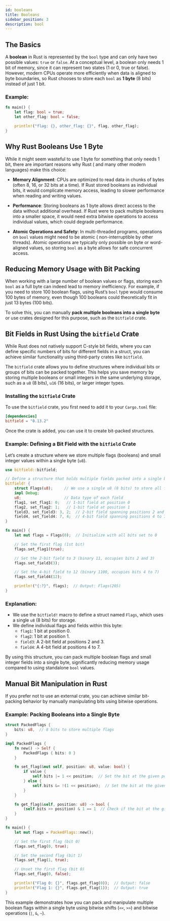 ```yaml
---
id: booleans
title: Booleans
sidebar_position: 3
description: bool
---
```


## The Basics

A **boolean** in Rust is represented by the `bool` type and can only have two possible values: `true` or `false`. At a
conceptual level, a boolean only needs 1 bit of memory, since it can represent two states (1 or 0, true or false).
However, modern CPUs operate more efficiently when data is aligned to byte boundaries, so Rust chooses to store each
`bool` as **1 byte** (8 bits) instead of just 1 bit.

### Example:

```rust
fn main() {
    let flag: bool = true;
    let other_flag: bool = false;

    println!("flag: {}, other_flag: {}", flag, other_flag);
}
```

## Why Rust Booleans Use 1 Byte

While it might seem wasteful to use 1 byte for something that only needs 1 bit, there are important reasons why Rust (
and many other modern languages) make this choice:

- **Memory Alignment**: CPUs are optimized to read data in chunks of bytes (often 8, 16, or 32 bits at a time). If Rust
  stored booleans as individual bits, it would complicate memory access, leading to slower performance when reading and
  writing values.

- **Performance**: Storing booleans as 1 byte allows direct access to the data without additional overhead. If Rust were
  to pack multiple booleans into a smaller space, it would need extra bitwise operations to access individual values,
  which could degrade performance.

- **Atomic Operations and Safety**: In multi-threaded programs, operations on `bool` values might need to be atomic (
  non-interruptible by other threads). Atomic operations are typically only possible on byte or word-aligned values, so
  storing `bool` as a byte allows for safe concurrent access.

## Reducing Memory Usage with Bit Packing

When working with a large number of boolean values or flags, storing each `bool` as a full byte can indeed lead to
memory inefficiency. For example, if you need to store 100 boolean flags, using Rust’s `bool` type would consume 100
bytes of memory, even though 100 booleans could theoretically fit in just 13 bytes (100 bits).

To solve this, you can manually **pack multiple booleans into a single byte** or use crates designed for this purpose,
such as the `bitfield` crate.

## Bit Fields in Rust Using the `bitfield` Crate

While Rust does not natively support C-style bit fields, where you can define specific numbers of bits for different
fields in a struct, you can achieve similar functionality using third-party crates like `bitfield`.

The `bitfield` crate allows you to define structures where individual bits or groups of bits can be packed together.
This helps you save memory by storing multiple booleans or small integers in the same underlying storage, such as a
`u8` (8 bits), `u16` (16 bits), or larger integer types.

### Installing the `bitfield` Crate

To use the `bitfield` crate, you first need to add it to your `Cargo.toml` file:

```toml
[dependencies]
bitfield = "0.13.2"
```

Once the crate is added, you can use it to create bit-packed structures.

### Example: Defining a Bit Field with the `bitfield` Crate

Let’s create a structure where we store multiple flags (booleans) and small integer values within a single byte (`u8`).

```rust
use bitfield::bitfield;

// Define a structure that holds multiple fields packed into a single byte
bitfield! {
    struct Flags(u8);     // We use a single u8 (8 bits) to store all fields
    impl Debug;
    u8;                   // Data type of each field
    flag1, set_flag1: 0;   // 1-bit field at position 0
    flag2, set_flag2: 1;   // 1-bit field at position 1
    field3, set_field3: 3, 2;  // 2-bit field spanning positions 2 and 3
    field4, set_field4: 7, 4;  // 4-bit field spanning positions 4 to 7
}

fn main() {
    let mut flags = Flags(0);  // Initialize with all bits set to 0

    // Set the first flag (1st bit)
    flags.set_flag1(true);

    // Set the 2-bit field to 3 (binary 11, occupies bits 2 and 3)
    flags.set_field3(3);

    // Set the 4-bit field to 12 (binary 1100, occupies bits 4 to 7)
    flags.set_field4(12);

    println!("{:?}", flags);  // Output: Flags(205)
}
```

### Explanation:

- We use the `bitfield!` macro to define a struct named `Flags`, which uses a single `u8` (8 bits) for storage.
- We define individual flags and fields within this byte:
    - `flag1`: 1 bit at position 0.
    - `flag2`: 1 bit at position 1.
    - `field3`: A 2-bit field at positions 2 and 3.
    - `field4`: A 4-bit field at positions 4 to 7.

By using this structure, you can pack multiple boolean flags and small integer fields into a single byte, significantly
reducing memory usage compared to using standalone `bool` values.

## Manual Bit Manipulation in Rust

If you prefer not to use an external crate, you can achieve similar bit-packing behavior by manually manipulating bits
using bitwise operations.

### Example: Packing Booleans into a Single Byte

```rust
struct PackedFlags {
    bits: u8,  // 8 bits to store multiple flags
}

impl PackedFlags {
    fn new() -> Self {
        PackedFlags { bits: 0 }
    }

    fn set_flag(&mut self, position: u8, value: bool) {
        if value {
            self.bits |= 1 << position;  // Set the bit at the given position to 1
        } else {
            self.bits &= !(1 << position);  // Set the bit at the given position to 0
        }
    }

    fn get_flag(&self, position: u8) -> bool {
        (self.bits >> position) & 1 == 1  // Check if the bit at the given position is 1
    }
}

fn main() {
    let mut flags = PackedFlags::new();

    // Set the first flag (bit 0)
    flags.set_flag(0, true);

    // Set the second flag (bit 1)
    flags.set_flag(1, true);

    // Unset the first flag (bit 0)
    flags.set_flag(0, false);

    println!("Flag 0: {}", flags.get_flag(0));  // Output: false
    println!("Flag 1: {}", flags.get_flag(1));  // Output: true
}
```

This example demonstrates how you can pack and manipulate multiple boolean flags within a single byte using bitwise
shifts (`<<`, `>>`) and bitwise operations (`|`, `&`, `~`).
